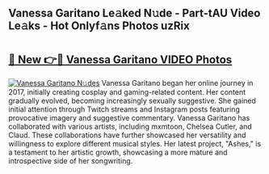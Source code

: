 ## Vanessa Garitano Le𝚊ked N𝚞de - Part-tAU Video Le𝚊ks - Hot Onlyf𝚊ns Photos uzRix

# <h2><a href="http://ab97101.deff.icu/?id=Vanessa+Garitano">🔗 New 👉🔴 Vanessa Garitano VIDEO Photos</a></h2>

[![Vanessa Garitano N𝚞des](https://i.imgur.com/rIISA9y.gif)](http://ab97101.deff.icu/?id=Vanessa+Garitano)
Vanessa Garitano began her online journey in 2017, initially creating cosplay and gaming-related content. Her content gradually evolved, becoming increasingly sexually suggestive. She gained initial attention through Twitch streams and Instagram posts featuring provocative imagery and suggestive commentary. Vanessa Garitano has collaborated with various artists, including mxmtoon, Chelsea Cutler, and Claud. These collaborations have further showcased her versatility and willingness to explore different musical styles. Her latest project, "Ashes," is a testament to her artistic growth, showcasing a more mature and introspective side of her songwriting.
